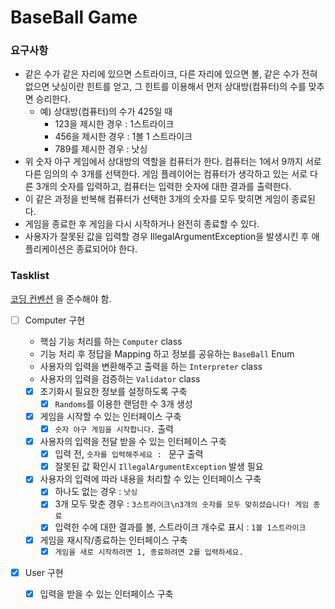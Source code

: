 # BaseBall Game

### 요구사항 
- 같은 수가 같은 자리에 있으면 스트라이크, 다른 자리에 있으면 볼, 같은 수가 전혀 없으면 낫싱이란 힌트를 얻고, 그 힌트를 이용해서 먼저 상대방(컴퓨터)의 수를 맞추면 승리한다.  
  - 예) 상대방(컴퓨터)의 수가 425일 때  
    - 123을 제시한 경우 : 1스트라이크  
    - 456을 제시한 경우 : 1볼 1 스트라이크  
    - 789를 제시한 경우 : 낫싱  
- 위 숫자 야구 게임에서 상대방의 역할을 컴퓨터가 한다. 컴퓨터는 1에서 9까지 서로 다른 임의의 수 3개를 선택한다. 게임 플레이어는 컴퓨터가 생각하고 있는 서로 다른 3개의 숫자를 입력하고, 컴퓨터는 입력한 숫자에 대한 결과를 출력한다.
- 이 같은 과정을 반복해 컴퓨터가 선택한 3개의 숫자를 모두 맞히면 게임이 종료된다. 
- 게임을 종료한 후 게임을 다시 시작하거나 완전히 종료할 수 있다.
- 사용자가 잘못된 값을 입력할 경우 IllegalArgumentException을 발생시킨 후 애플리케이션은 종료되어야 한다.


### Tasklist
[코딩 컨벤션](https://github.com/woowacourse/woowacourse-docs/tree/main/styleguide/java) 을 준수해야 함.
- [ ] Computer 구현
  - 핵심 기능 처리를 하는 `Computer` class
  - 기능 처리 후 정답을 Mapping 하고 정보를 공유하는 `BaseBall` Enum 
  - 사용자의 입력을 변환해주고 출력을 하는 `Interpreter` class
  - 사용자의 입력을 검증하는 `Validator` class   

  - [x] 초기화시 필요한 정보를 설정하도록 구축
    - [x] `Randoms`를 이용한 랜덤한 수 3개 생성
  - [x] 게임을 시작할 수 있는 인터페이스 구축
    - [x]  `숫자 야구 게임을 시작합니다.` 출력 
  - [x] 사용자의 입력을 전달 받을 수 있는 인터페이스 구축
    - [x] 입력 전, `숫자를 입력해주세요 : ` 문구 출력  
    - [x] 잘못된 값 확인시 `IllegalArgumentException` 발생 필요
  - [x] 사용자의 입력에 따라 내용을 처리할 수 있는 인터페이스 구축
    - [x] 하나도 없는 경우 : `낫싱`
    - [x] 3개 모두 맞춘 경우 : `3스트라이크\n3개의 숫자를 모두 맞히셨습니다! 게임 종료`
    - [x] 입력한 수에 대한 결과를 볼, 스트라이크 개수로 표시 : `1볼 1스트라이크`
  - [x] 게임을 재시작/종료하는 인터페이스 구축
    - [x] `게임을 새로 시작하려면 1, 종료하려면 2를 입력하세요.`
- [x] User 구현 
  - [x] 입력을 받을 수 있는 인터페이스 구축